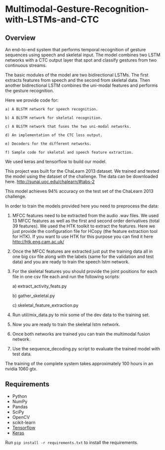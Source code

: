 # Multimodal-Gesture-Recognition-with-LSTMs-and-CTC

## Overview

An end-to-end system that performs temporal recognition of gesture sequences using speech and skeletal input. The model combines two LSTM networks with a CTC output layer that spot and classify gestures from two continuous streams.

The basic modules of the model are two bidirectional LSTMs. The first extracts features from speech and the second from skeletal data. Then another bidirectional LSTM combines the uni-modal features and performs the gesture recognition.

Here we provide code for:

	a) A BLSTM network for speech recognition.

	b) A BLSTM network for skeletal recognition.

	c) A BLSTM network that fuses the two uni-modal networks.

	d) An implementation of the CTC loss output.

	e) Decoders for the different networks.

	f) Sample code for skeletal and speech feature extraction.

We used keras and tensorflow to build our model.

This project was built for the ChaLearn 2013 dataset. We trained and tested the model using the dataset of the challenge. The data can be downloaded here. http://sunai.uoc.edu/chalearn/#tabs-2 

This model achieves 94% accuracy on the test set of the ChaLearn 2013 challenge.

In order to train the models provided here you need to preprocess the data:
1) MFCC features need to be extracted from the audio .wav files. We used 13 MFCC features as well as the first and second order derivatives (total 39 features). We used the HTK toolkit to extract the features. Here we just provide the configuration file for HCopy (the feature extraction tool for HTK). If you want to use HTK for this purpose you can find it here http://htk.eng.cam.ac.uk/

2) Once the MFCC features are extracted just put the training data all in one big csv file along with the labels (same for the validation and test data) and you are ready to train the speech lstm network. 

3) For the skeletal features you should provide the joint positions for each file in one csv file each and run the following scripts:

	a) extract_activity_feats.py

	b) gather_skeletal.py
	
	c) skeletal_feature_extraction.py

4) Run util/mix_data.py to mix some of the dev data to the training set.

5) Now you are ready to train the skeletal lstm network.

6) Once both networks are trained you can train the multimodal fusion network.

7) Use the sequence_decoding.py script to evaluate the trained model with test data.

The training of the complete system takes approximately 100 hours in an nvidia 1060 gtx.

## Requirements

- Python
- NumPy
- Pandas
- SciPy
- OpenCV
- scikit-learn
- [Tensorflow](https://github.com/tensorflow/tensorflow)
- [Keras](https://github.com/fchollet/keras)

Run `pip install -r requirements.txt` to install the requirements. 